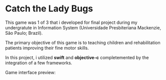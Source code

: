 # Catch the Lady Bugs

This game was 1 of 3 that i developed for final project during my undergratute in Information System (Universidade Presbiteriana Mackenzie, São Paulo; Brazil).

The primary objective of this game is to teaching children and rehabilitation patients improving their fine motor skills. 

In this project, i utilized **swift** and **objective-c** completemented by the integration of a few frameworks.

Game interface preview:


